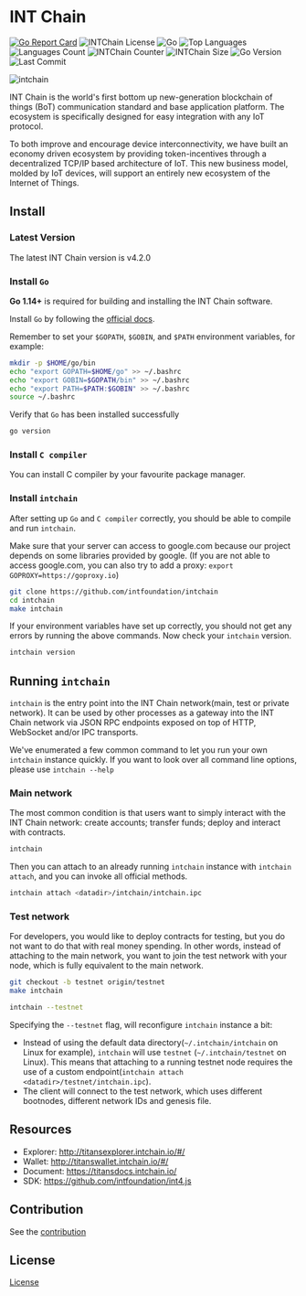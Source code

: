 # INT Chain

[![Go Report Card](https://goreportcard.com/badge/github.com/intfoundation/intchain)](https://goreportcard.com/report/github.com/intfoundation/intchain)
![INTChain License](https://img.shields.io/github/license/intfoundation/intchain)
![Go](https://github.com/intfoundation/intchain/workflows/Go/badge.svg)
![Top Languages](https://img.shields.io/github/languages/top/intfoundation/intchain?color=blueviolet)
![Languages Count](https://img.shields.io/github/languages/count/intfoundation/intchain?color=green)
![INTChain Counter](https://img.shields.io/github/search/intfoundation/intchain/intchain)
![INTChain Size](https://img.shields.io/github/repo-size/intfoundation/intchain?color=ff69b4)
![Go Version](https://img.shields.io/github/go-mod/go-version/intfoundation/intchain?color=yellow)
![Last Commit](https://img.shields.io/github/last-commit/intfoundation/intchain)

![intchain](https://raw.githubusercontent.com/intfoundation/intchain/master/docs/intchain.jpg)

INT Chain is the world's first bottom up new-generation blockchain of things (BoT) communication standard and base application platform. The ecosystem is specifically designed for easy integration with any IoT protocol.

To both improve and encourage device interconnectivity, we have built an economy driven ecosystem by providing token-incentives through a decentralized TCP/IP based architecture of IoT. This new business model, molded by IoT devices, will support an entirely new ecosystem of the Internet of Things.


## Install

### Latest Version

The latest INT Chain version is v4.2.0

### Install `Go`


**Go 1.14+** is required for building and installing the INT Chain software.


Install `Go` by following the [official docs](https://golang.org/doc/install).

Remember to set your `$GOPATH`, `$GOBIN`, and `$PATH` environment variables, for example:

```bash
mkdir -p $HOME/go/bin
echo "export GOPATH=$HOME/go" >> ~/.bashrc
echo "export GOBIN=$GOPATH/bin" >> ~/.bashrc
echo "export PATH=$PATH:$GOBIN" >> ~/.bashrc
source ~/.bashrc
```

Verify that `Go` has been installed successfully

```bash
go version
```

### Install `C compiler`

You can install C compiler by your favourite package manager.


### Install `intchain`

After setting up `Go` and `C compiler` correctly, you should be able to compile and run `intchain`.

Make sure that your server can access to google.com because our project depends on some libraries provided by google. (If you are not able to access google.com, you can also try to add a proxy: `export GOPROXY=https://goproxy.io`)

```bash
git clone https://github.com/intfoundation/intchain
cd intchain
make intchain
```

If your environment variables have set up correctly, you should not get any errors by running the above commands.
Now check your `intchain` version.

```bash
intchain version
```

## Running `intchain`

`intchain` is the entry point into the INT Chain network(main, test or private network). It can be used by other processes as a gateway into the INT Chain network via JSON RPC endpoints exposed on top of HTTP, WebSocket and/or IPC transports.

We've enumerated a few common command to let you run your own `intchain` instance quickly. If you want to look over all command line options, please use `intchain --help`


### Main network

The most common condition is that users want to simply interact with the INT Chain network: create accounts; transfer funds; deploy and interact with contracts.

```bash
intchain 
```

Then you can attach to an already running `intchain` instance with `intchain attach`, and you can invoke all official methods.

```bash
intchain attach <datadir>/intchain/intchain.ipc
```


### Test network

For developers, you would like to deploy contracts for testing, but you do not want to do that with real money spending.
In other words, instead of attaching to the main network, you want to join the test network with your node, which is fully equivalent to the main network.

```bash
git checkout -b testnet origin/testnet
make intchain
```


```bash
intchain --testnet
```

Specifying the `--testnet` flag, will reconfigure `intchain` instance a bit:
   
   * Instead of using the default data directory(`~/.intchain/intchain` on Linux for example), `intchain` will use `testnet` (`~/.intchain/testnet` on Linux). This means that attaching to a running testnet node requires the use of a custom endpoint(`intchain attach <datadir>/testnet/intchain.ipc`).
   * The client will connect to the test network, which uses different bootnodes, different network IDs and genesis file.

## Resources
    
   * Explorer: <http://titansexplorer.intchain.io/#/>
   * Wallet: <http://titanswallet.intchain.io/#/>
   * Document: <https://titansdocs.intchain.io/>
   * SDK: <https://github.com/intfoundation/int4.js>


## Contribution

 See the [contribution](./CONTRIBUTING.md)


## License

[License](./COPYING)



















